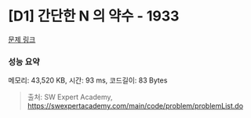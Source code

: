 # [D1] 간단한 N 의 약수 - 1933 

[문제 링크](https://swexpertacademy.com/main/code/problem/problemDetail.do?contestProbId=AV5PhcWaAKIDFAUq) 

### 성능 요약

메모리: 43,520 KB, 시간: 93 ms, 코드길이: 83 Bytes



> 출처: SW Expert Academy, https://swexpertacademy.com/main/code/problem/problemList.do